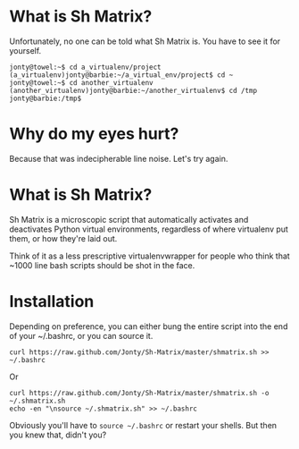 What is Sh Matrix?
==================

Unfortunately, no one can be told what Sh Matrix is. You have to see it for yourself.

    jonty@towel:~$ cd a_virtualenv/project
    (a_virtualenv)jonty@barbie:~/a_virtual_env/project$ cd ~
    jonty@towel:~$ cd another_virtualenv
    (another_virtualenv)jonty@barbie:~/another_virtualenv$ cd /tmp
    jonty@barbie:/tmp$

Why do my eyes hurt?
====================

Because that was indecipherable line noise. Let's try again.

What is Sh Matrix?
==================

Sh Matrix is a microscopic script that automatically activates and deactivates Python virtual environments, regardless of where virtualenv put them, or how they're laid out.

Think of it as a less prescriptive virtualenvwrapper for people who think that ~1000 line bash scripts should be shot in the face.

Installation
============

Depending on preference, you can either bung the entire script into the end of your ~/.bashrc, or you can source it.

    curl https://raw.github.com/Jonty/Sh-Matrix/master/shmatrix.sh >> ~/.bashrc

Or

    curl https://raw.github.com/Jonty/Sh-Matrix/master/shmatrix.sh -o ~/.shmatrix.sh
    echo -en "\nsource ~/.shmatrix.sh" >> ~/.bashrc

Obviously you'll have to `source ~/.bashrc` or restart your shells. But then you knew that, didn't you?
